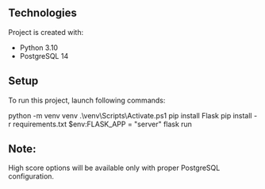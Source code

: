 ## Technologies
Project is created with:
* Python 3.10
* PostgreSQL 14


## Setup
To run this project, launch following commands:

python -m venv venv
.\venv\Scripts\Activate.ps1
pip install Flask
pip install -r requirements.txt
$env:FLASK_APP = "server"
flask run

## Note:
High score options will be available only with proper PostgreSQL configuration.
